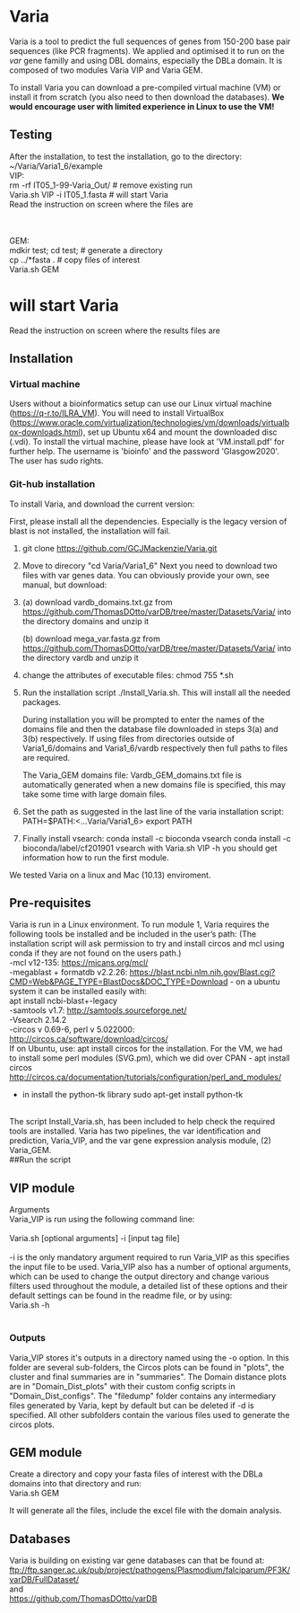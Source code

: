 # Varia

Varia is a tool to predict the full sequences of genes from 150-200 base pair sequences (like PCR fragments). We applied and optimised it to run on the <i>var</i> gene familly and using DBL domains, especially the DBLa domain. It is composed of two modules Varia VIP and Varia GEM.

To install Varia you can download a pre-compiled virtual machine (VM) or install it from scratch (you also need to then download the databases). <b>We would encourage user with limited experience in Linux to use the VM!</b>

## Testing

After the installation, to test the installation, go to the directory:<BR>
  ~/Varia/Varia1_6/example<BR>
  VIP: <BR>
   rm -rf IT05_1-99-Varia_Out/ # remove existing run<BR>
   Varia.sh VIP -i IT05_1.fasta  # will start Varia<BR>
   Read the instruction on screen where the files are
   
  <BR><BR>
    GEM: <BR>
     mdkir test; cd test; # generate a directory <BR>
     cp ../*fasta .       # copy files of interest<BR>
     Varia.sh GEM        <BR>
  # will start Varia<BR>
   Read the instruction on screen where the results files are<BR>
   

## Installation

### Virtual machine
Users without a bioinformatics setup can use our Linux virtual machine (https://q-r.to/ILRA_VM). You will need to install VirtualBox (https://www.oracle.com/virtualization/technologies/vm/downloads/virtualbox-downloads.html), set up Ubuntu x64 and mount the downloaded disc (.vdi). To install the virtual machine, please have look at 'VM.install.pdf' for further help. The username is 'bioinfo' and the password 'Glasgow2020'. The user has sudo rights. 

### Git-hub installation
To install Varia, and download the current version:

First, please install all the dependencies. Especially is the legacy version of blast is not installed, the installation will fail. 

1. git clone https://github.com/GCJMackenzie/Varia.git
2. Move to direcory "cd Varia/Varia1_6"
Next you need to download two files with var genes data. You can obviously provide your own, see manual, but download:
3. (a) download vardb_domains.txt.gz from https://github.com/ThomasDOtto/varDB/tree/master/Datasets/Varia/ into the directory domains and unzip it

   (b) download mega_var.fasta.gz from https://github.com/ThomasDOtto/varDB/tree/master/Datasets/Varia/ into the directory vardb and unzip it
4. change the attributes of executable files: chmod 755 *.sh<BR>
5. Run the installation script ./Install_Varia.sh. This will install all the needed packages.<BR>

   During installation you will be prompted to enter the names of the domains file and then the database file downloaded in steps 3(a) and 3(b) respectively. If using files from directories outside of Varia1_6/domains and Varia1_6/vardb respectively then full paths to files are required.

   The Varia_GEM domains file: Vardb_GEM_domains.txt file is automatically generated when a new domains file is specified, this may take some time with large domain files.
6. Set the path as suggested in the last line of the varia installation script: PATH=$PATH:<...Varia/Varia1_6> export PATH
7. Finally install vsearch:
conda install -c bioconda vsearch
conda install -c bioconda/label/cf201901 vsearch
with Varia.sh VIP -h you should get information how to run the first module.


We tested Varia on a linux and Mac (10.13) enviroment.



## Pre-requisites 

Varia is run in a Linux environment. To run module 1, Varia requires the following tools be installed and be included in the user’s path: (The installation script will ask permission to try and install circos and mcl using conda if they are not found on the users path.)<BR> 
-mcl v12-135: https://micans.org/mcl/<BR>
-megablast + formatdb v2.2.26: https://blast.ncbi.nlm.nih.gov/Blast.cgi?CMD=Web&PAGE_TYPE=BlastDocs&DOC_TYPE=Download - on a ubuntu system it can be installed easily with:<BR>
  apt install ncbi-blast+-legacy<BR>
-samtools v1.7: http://samtools.sourceforge.net/<BR>
-Vsearch 2.14.2 <BR>
-circos v 0.69-6, perl v 5.022000: http://circos.ca/software/download/circos/<BR>
  If on Ubuntu, use: apt install circos for the installation. For the VM, we had to install some perl modules (SVG.pm), which we did over CPAN - apt install circos http://circos.ca/documentation/tutorials/configuration/perl_and_modules/<BR>
- in install the python-tk library  sudo apt-get install python-tk

<BR>
The script Install_Varia.sh, has been included to help check the required tools are installed. Varia has two pipelines, the var identification and prediction, Varia_VIP, and the var gene expression analysis module, (2) Varia_GEM. 
<BR>
##Run the script

   ## VIP module
Arguments<BR>
Varia_VIP is run using the following command line:<BR>
<BR>
Varia.sh [optional arguments] -i [input tag file]<BR>
<BR>
-i is the only mandatory argument required to run Varia_VIP as this specifies the input file to be used. Varia_VIP also has a number of optional arguments, which can be used to change the output directory and change various filters used throughout the module, a detailed list of these options and their default settings can be found in the readme file, or by using:
<BR>
Varia.sh -h<BR>
<BR>

### Outputs
Varia_VIP stores it's outputs in a directory named using the -o option. In this folder are several sub-folders, the Circos plots can be found in "plots", the cluster and final summaries are in "summaries". The Domain distance plots are in "Domain_Dist_plots" with their custom config scripts in "Domain_Dist_configs". The "filedump" folder contains any intermediary files generated by Varia, kept by default but can be deleted if -d is specified. All other subfolders contain the various files used to generate the circos plots.

   ## GEM module
   Create a directory and copy your fasta files of interest with the DBLa domains into that directory and run:<BR>
   Varia.sh GEM<BR>
   
   It will generate all the files, include the excel file with the domain analysis. 

   
## Databases
Varia is building on existing var gene databases can that be found at:<BR>
ftp://ftp.sanger.ac.uk/pub/project/pathogens/Plasmodium/falciparum/PF3K/varDB/FullDataset/<BR>
and<BR>
https://github.com/ThomasDOtto/varDB<BR>


